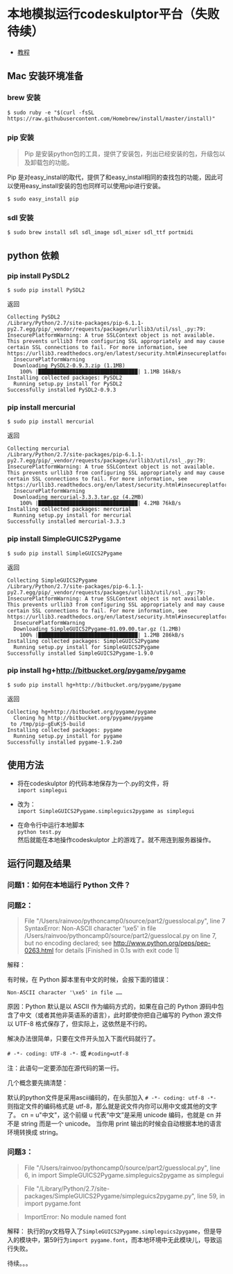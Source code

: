 # 本地模拟运行codeskulptor平台（失败待续）
- [教程](https://github.com/OpenMindClub/OMOOC.py/blob/master/support/Codeskulptor_in_local.md)



## Mac 安装环境准备
### brew 安装

```
$ sudo ruby -e "$(curl -fsSL https://raw.githubusercontent.com/Homebrew/install/master/install)"
```

### pip 安装 

>   Pip 是安装python包的工具，提供了安装包，列出已经安装的包，升级包以及卸载包的功能。

Pip 是对easy_install的取代，提供了和easy_install相同的查找包的功能，因此可以使用easy_install安装的包也同样可以使用pip进行安装。

```
$ sudo easy_install pip
```
### sdl 安装

```
$ sudo brew install sdl sdl_image sdl_mixer sdl_ttf portmidi
```

## python 依赖
### pip install PySDL2 

```
$ sudo pip install PySDL2 
```

返回

```
Collecting PySDL2
/Library/Python/2.7/site-packages/pip-6.1.1-py2.7.egg/pip/_vendor/requests/packages/urllib3/util/ssl_.py:79: InsecurePlatformWarning: A true SSLContext object is not available. This prevents urllib3 from configuring SSL appropriately and may cause certain SSL connections to fail. For more information, see https://urllib3.readthedocs.org/en/latest/security.html#insecureplatformwarning.
  InsecurePlatformWarning
  Downloading PySDL2-0.9.3.zip (1.1MB)
    100% |████████████████████████████████| 1.1MB 16kB/s 
Installing collected packages: PySDL2
  Running setup.py install for PySDL2
Successfully installed PySDL2-0.9.3
```

### pip install mercurial
```
$ sudo pip install mercurial
```
返回

```
Collecting mercurial
/Library/Python/2.7/site-packages/pip-6.1.1-py2.7.egg/pip/_vendor/requests/packages/urllib3/util/ssl_.py:79: InsecurePlatformWarning: A true SSLContext object is not available. This prevents urllib3 from configuring SSL appropriately and may cause certain SSL connections to fail. For more information, see https://urllib3.readthedocs.org/en/latest/security.html#insecureplatformwarning.
  InsecurePlatformWarning
  Downloading mercurial-3.3.3.tar.gz (4.2MB)
    100% |████████████████████████████████| 4.2MB 76kB/s 
Installing collected packages: mercurial
  Running setup.py install for mercurial
Successfully installed mercurial-3.3.3
```

### pip install SimpleGUICS2Pygame

```
$ sudo pip install SimpleGUICS2Pygame
```

返回

```
Collecting SimpleGUICS2Pygame
/Library/Python/2.7/site-packages/pip-6.1.1-py2.7.egg/pip/_vendor/requests/packages/urllib3/util/ssl_.py:79: InsecurePlatformWarning: A true SSLContext object is not available. This prevents urllib3 from configuring SSL appropriately and may cause certain SSL connections to fail. For more information, see https://urllib3.readthedocs.org/en/latest/security.html#insecureplatformwarning.
  InsecurePlatformWarning
  Downloading SimpleGUICS2Pygame-01.09.00.tar.gz (1.2MB)
    100% |████████████████████████████████| 1.2MB 286kB/s 
Installing collected packages: SimpleGUICS2Pygame
  Running setup.py install for SimpleGUICS2Pygame
Successfully installed SimpleGUICS2Pygame-1.9.0
```


### pip install hg+http://bitbucket.org/pygame/pygame

```
$ sudo pip install hg+http://bitbucket.org/pygame/pygame
```

返回

```
Collecting hg+http://bitbucket.org/pygame/pygame
  Cloning hg http://bitbucket.org/pygame/pygame 
 to /tmp/pip-gEuKj5-build
Installing collected packages: pygame
  Running setup.py install for pygame
Successfully installed pygame-1.9.2a0
```

## 使用方法
- 将在codeskulptor 的代码本地保存为一个.py的文件，将   
`import simplegui`

- 改为：   
`import SimpleGUICS2Pygame.simpleguics2pygame as simplegui`

- 在命令行中运行本地脚本   
`python test.py`   
然后就能在本地操作codeskulptor 上的游戏了。就不用连到服务器操作。

## 运行问题及结果

### 问题1：如何在本地运行 Python 文件？

### 问题2：
>  File "/Users/rainvoo/pythoncamp0/source/part2/guesslocal.py", line 7
SyntaxError: Non-ASCII character '\xe5' in file /Users/rainvoo/pythoncamp0/source/part2/guesslocal.py on line 7, but no encoding declared; see http://www.python.org/peps/pep-0263.html for details
[Finished in 0.1s with exit code 1]

解释：

有时候，在 Python 脚本里有中文的时候，会报下面的错误：

`Non-ASCII character '\xe5' in file ……`

原因：Python 默认是以 ASCII 作为编码方式的，如果在自己的 Python 源码中包含了中文（或者其他非英语系的语言），此时即使你把自己编写的 Python 源文件以 UTF-8 格式保存了，但实际上，这依然是不行的。

解决办法很简单，只要在文件开头加入下面代码就行了。


`# -*- coding: UTF-8 -*-`  或  `#coding=utf-8`

注：此语句一定要添加在源代码的第一行。

几个概念要先搞清楚：

默认的python文件是采用ascii编码的，在头部加入 `# -*- coding: utf-8 -*- ` 则指定文件的编码格式是 utf-8，那么就是说文件内你可以用中文或其他的文字了。
cn = u"中文"，这个前缀 u 代表“中文”是采用 unicode 编码，也就是 cn 并不是 string 而是一个 unicode。
当你用 print 输出的时候会自动根据本地的语言环境转换成 string。

### 问题3：

>  File "/Users/rainvoo/pythoncamp0/source/part2/guesslocal.py", line 6, in <module>
    import SimpleGUICS2Pygame.simpleguics2pygame as simplegui
    
>  File "/Library/Python/2.7/site-packages/SimpleGUICS2Pygame/simpleguics2pygame.py", line 59, in <module>
    import pygame.font
    
>ImportError: No module named font

解释：
执行的py文档导入了`SimpleGUICS2Pygame.simpleguics2pygame`，但是导入的模块中，第59行为`import pygame.font`，而本地环境中无此模块儿，导致运行失败。

待续。。。
